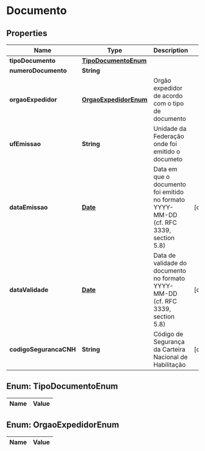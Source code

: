 

# Documento

## Properties

Name | Type | Description | Notes
------------ | ------------- | ------------- | -------------
**tipoDocumento** | [**TipoDocumentoEnum**](#TipoDocumentoEnum) |  | 
**numeroDocumento** | **String** |  | 
**orgaoExpedidor** | [**OrgaoExpedidorEnum**](#OrgaoExpedidorEnum) | Orgão expedidor de acordo com o tipo de documento | 
**ufEmissao** | **String** | Unidade da Federação onde foi emitido o documeto | 
**dataEmissao** | [**Date**](Date.md) | Data em que o documento foi emitido no formato YYYY-MM-DD (cf. RFC 3339, section 5.8) |  [optional]
**dataValidade** | [**Date**](Date.md) | Data de validade do documento no formato YYYY-MM-DD (cf. RFC 3339, section 5.8) |  [optional]
**codigoSegurancaCNH** | **String** | Código de Segurança da Carteira Nacional de Habilitação |  [optional]


## Enum: TipoDocumentoEnum

Name | Value
---- | -----


## Enum: OrgaoExpedidorEnum

Name | Value
---- | -----




